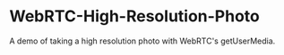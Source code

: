 # WebRTC-High-Resolution-Photo
A demo of taking a high resolution photo with WebRTC's getUserMedia.
